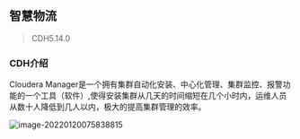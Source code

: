 ## 智慧物流

>CDH5.14.0

### CDH介绍

Cloudera Manager是一个拥有集群自动化安装、中心化管理、集群监控、报警功能的一个工具（软件）,使得安装集群从几天的时间缩短在几个小时内，运维人员从数十人降低到几人以内，极大的提高集群管理的效率。

![image-20220120075838815](C:\Users\nq\AppData\Roaming\Typora\typora-user-images\image-20220120075838815.png)

